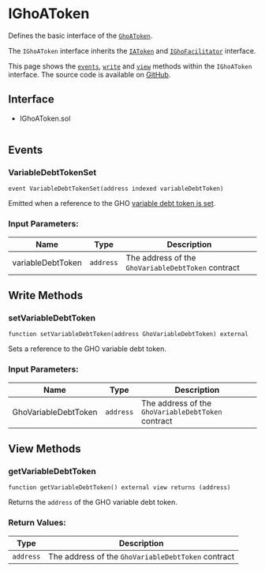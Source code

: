 # IGhoAToken

Defines the basic interface of the [`GhoAToken`](../GhoAToken.md).

The `IGhoAToken` interface inherits the [`IAToken`](https://github.com/aave/aave-v3-core/blob/master/contracts/interfaces/IAToken.sol) and [`IGhoFacilitator`](../../GHO/interfaces/IGhoFacilitator) interface.

This page shows the [`events`](#events), [`write`](#write-methods) and [`view`](#view-methods) methods within the `IGhoAToken` interface. The source code is available on [GitHub](https://github.com/aave/gho/blob/main/src/contracts/facilitators/aave/tokens/interfaces/IGhoAToken.sol).

## Interface

- IGhoAToken.sol

  ```solidity

  ```

## Events

### VariableDebtTokenSet

```solidity
event VariableDebtTokenSet(address indexed variableDebtToken)
```

Emitted when a reference to the GHO [variable debt token is set](../GhoAToken.md#setvariabledebttoken).

### Input Parameters:

| Name              | Type      | Description                                        |
| ----------------- | --------- | -------------------------------------------------- |
| variableDebtToken | `address` | The address of the `GhoVariableDebtToken` contract |

## Write Methods

### setVariableDebtToken

```solidity
function setVariableDebtToken(address GhoVariableDebtToken) external
```

Sets a reference to the GHO variable debt token.

### Input Parameters:

| Name                 | Type      | Description                                        |
| -------------------- | --------- | -------------------------------------------------- |
| GhoVariableDebtToken | `address` | The address of the `GhoVariableDebtToken` contract |

## View Methods

### getVariableDebtToken

```solidity
function getVariableDebtToken() external view returns (address)
```

Returns the `address` of the GHO variable debt token.

### Return Values:

| Type      | Description                                        |
| --------- | -------------------------------------------------- |
| `address` | The address of the `GhoVariableDebtToken` contract |
